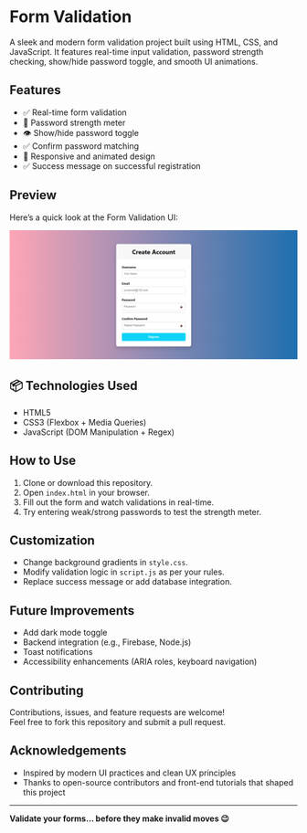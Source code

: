 # Form Validation

A sleek and modern form validation project built using HTML, CSS, and JavaScript. It features real-time input validation, password strength checking, show/hide password toggle, and smooth UI animations.

## Features

- ✅ Real-time form validation  
- 🔐 Password strength meter  
- 👁️ Show/hide password toggle  
- ✅ Confirm password matching  
- 🧪 Responsive and animated design  
- ✅ Success message on successful registration  

## Preview

Here’s a quick look at the Form Validation UI:

![Form UI Screenshot](image.png)

## 📦 Technologies Used

- HTML5  
- CSS3 (Flexbox + Media Queries)  
- JavaScript (DOM Manipulation + Regex)  

## How to Use

1. Clone or download this repository.  
2. Open `index.html` in your browser.  
3. Fill out the form and watch validations in real-time.  
4. Try entering weak/strong passwords to test the strength meter.

## Customization

- Change background gradients in `style.css`.  
- Modify validation logic in `script.js` as per your rules.  
- Replace success message or add database integration.  

## Future Improvements

- Add dark mode toggle  
- Backend integration (e.g., Firebase, Node.js)  
- Toast notifications  
- Accessibility enhancements (ARIA roles, keyboard navigation)  

## Contributing

Contributions, issues, and feature requests are welcome!  
Feel free to fork this repository and submit a pull request.

## Acknowledgements

- Inspired by modern UI practices and clean UX principles  
- Thanks to open-source contributors and front-end tutorials that shaped this project  


---

**Validate your forms… before they make invalid moves 😉**
